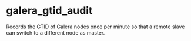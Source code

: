 # galera_gtid_audit
Records the GTID of Galera nodes once per minute so that a remote slave can switch to a different node as master.
